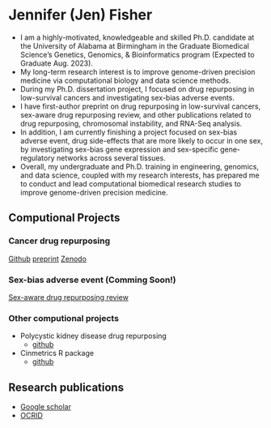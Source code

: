 # Jennifer (Jen) Fisher


- I am a highly-motivated, knowledgeable and skilled Ph.D. candidate at the University of Alabama at Birmingham in the Graduate Biomedical Science’s Genetics, Genomics, & Bioinformatics program (Expected to Graduate Aug. 2023).
- My long-term research interest is to improve genome-driven precision medicine via computational biology and data science methods. 
- During my Ph.D. dissertation project, I focused on drug repurposing in low-survival cancers and investigating sex-bias adverse events. 
- I have first-author preprint on drug repurposing in low-survival cancers, sex-aware drug repurposing review, and other publications related to drug repurposing, chromosomal instability, and RNA-Seq analysis. 
- In addition, I am currently finishing a project focused on sex-bias adverse event, drug side-effects that are more likely to occur in one sex, by investigating sex-bias gene expression and sex-specific gene-regulatory networks across several tissues.
-  Overall, my undergraduate and Ph.D. training in engineering, genomics, and data science, coupled with my research interests, has prepared me to conduct and lead computational biomedical research studies to improve genome-driven precision medicine. 


## Computional Projects

### Cancer drug repurposing
[Github](https://github.com/lasseignelab/Cancer_Signature_Reversion)
[preprint](https://www.biorxiv.org/content/10.1101/2023.03.10.532074v1.abstract)
[Zenodo](https://zenodo.org/record/7661401#.ZCbFLezMIdU)

### Sex-bias adverse event (Comming Soon!)
[Sex-aware drug repurposing review](entral.com/articles/10.1186/s13293-022-00420-8)

### Other computional projects 
- Polycystic kidney disease drug repurposing
    - [github](https://github.com/lasseignelab/pkd_drugrepurposing)
- Cinmetrics R package
    - [github](https://github.com/lasseignelab/CINmetrics)

## Research publications
- [Google scholar](https://scholar.google.com/citations?hl=en&user=xhLubiEAAAAJ)
- [OCRID](https://orcid.org/0000-0002-9657-1216)
